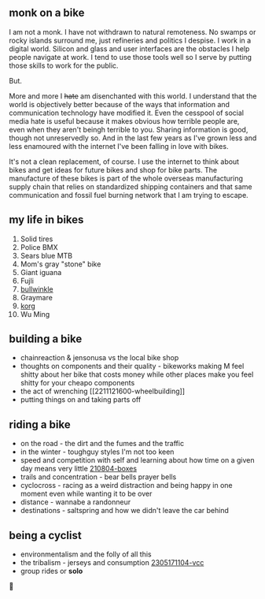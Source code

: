 ## monk on a bike

I am not a monk. I have not withdrawn to natural remoteness. No swamps or rocky islands surround me, just refineries and politics I despise. I work in a digital world. Silicon and glass and user interfaces are the obstacles I help people navigate at work. I tend to use those tools well so I serve by putting those skills to work for the public.

But.

More and more I ~~hate~~ am disenchanted with this world. I understand that the world is objectively better because of the ways that information and communication technology have modified it. Even the cesspool of social media hate is useful because it makes obvious how terrible people are, even when they aren't beingh terrible to you. Sharing information is good, though not unreservedly so. And in the last few years as I've grown less and less enamoured with the internet I've been falling in love with bikes.

It's not a clean replacement, of course. I use the internet to think about bikes and get ideas for future bikes and shop for bike parts. The manufacture of these bikes is part of the whole overseas manufacturing supply chain that relies on standardized shipping containers and that same communication and fossil fuel burning network that I am trying to escape.

## my life in bikes

1. Solid tires
2. Police BMX
3. Sears blue MTB
4. Mom's gray "stone" bike
5. Giant iguana
6. Fujli
7. [bullwinkle](bullwinkle.md)
8. Graymare
9. [korg](korg.md)
10. Wu Ming

## building a bike

* chainreaction & jensonusa vs the local bike shop
* thoughts on components and their quality - bikeworks making M feel shitty about her bike that costs money while other places make you feel shitty for your cheapo components
* the act of wrenching [[2211121600-wheelbuilding]]
* putting things on and taking parts off

## riding a bike

* on the road - the dirt and the fumes and the traffic
* in the winter - toughguy styles I'm not too keen
* speed and competition with self and learning about how time on a given day means very little [210804-boxes](210804-boxes.md) 
* trails and concentration - bear bells prayer bells
* cyclocross - racing as a weird distraction and being happy in one moment even while wanting it to be over
* distance - wannabe a randonneur
* destinations - saltspring and how we didn't leave the car behind

## being a cyclist

* environmentalism and the folly of all this
* the tribalism - jerseys and consumption [2305171104-vcc](2305171104-vcc.md)
* group rides or **solo**


:bicyclist:

